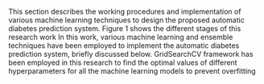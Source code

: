 This section describes the working procedures and implementation of various machine learning techniques to design the proposed automatic diabetes prediction system. Figure 1 shows the different stages of this research work In this work, various machine learning and ensemble techniques have been employed to implement the automatic diabetes prediction system, briefly discussed below. GridSearchCV framework has been employed in this research to find the optimal values of different hyperparameters for all the machine learning models to prevent overfitting

